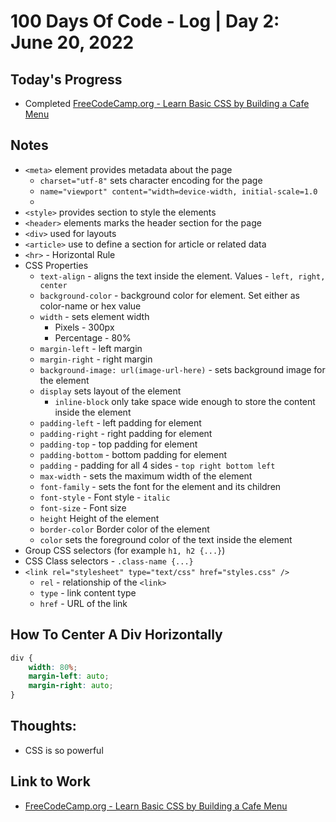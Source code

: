 # 100 Days Of Code - Log | Day 2: June 20, 2022

## Today's Progress

* Completed [FreeCodeCamp.org - Learn Basic CSS by Building a Cafe Menu][1]

## Notes

* `<meta>` element provides metadata about the page
    * `charset="utf-8"` sets character encoding for the page
    * `name="viewport" content="width=device-width, initial-scale=1.0`
    *
* `<style>` provides section to style the elements
* `<header>` elements marks the header section for the page
* `<div>` used for layouts
* `<article>` use to define a section for article or related data
* `<hr>` - Horizontal Rule
* CSS Properties
    * `text-align` - aligns the text inside the element. Values - `left, right, center`
    * `background-color` - background color for element. Set either as color-name or hex value
    * `width` - sets element width
        * Pixels - 300px
        * Percentage - 80%
    * `margin-left` - left margin
    * `margin-right` - right margin
    * `background-image: url(image-url-here)` - sets background image for the element
    * `display` sets layout of the element
        * `inline-block` only take space wide enough to store the content inside the element
    * `padding-left` - left padding for element
    * `padding-right` - right padding for element
    * `padding-top` - top padding for element
    * `padding-bottom` - bottom padding for element
    * `padding` - padding for all 4 sides - `top right bottom left`
    * `max-width` - sets the maximum width of the element
    * `font-family` - sets the font for the element and its children
    * `font-style` - Font style - `italic`
    * `font-size` - Font size
    * `height` Height of the element
    * `border-color` Border color of the element
    * `color` sets the foreground color of the text inside the element
* Group CSS selectors (for example `h1, h2 {...}`)
* CSS Class selectors - `.class-name {...}`
* `<link rel="stylesheet" type="text/css" href="styles.css" />`
    * `rel` - relationship of the `<link>`
    * `type` - link content type
    * `href` - URL of the link


## How To Center A Div Horizontally

```css
div {
    width: 80%;
    margin-left: auto;
    margin-right: auto;
}
```

## Thoughts:

* CSS is so powerful

## Link to Work

* [FreeCodeCamp.org - Learn Basic CSS by Building a Cafe Menu][1]



  [1]: https://www.freecodecamp.org/learn/2022/responsive-web-design/learn-basic-css-by-building-a-cafe-menu/
